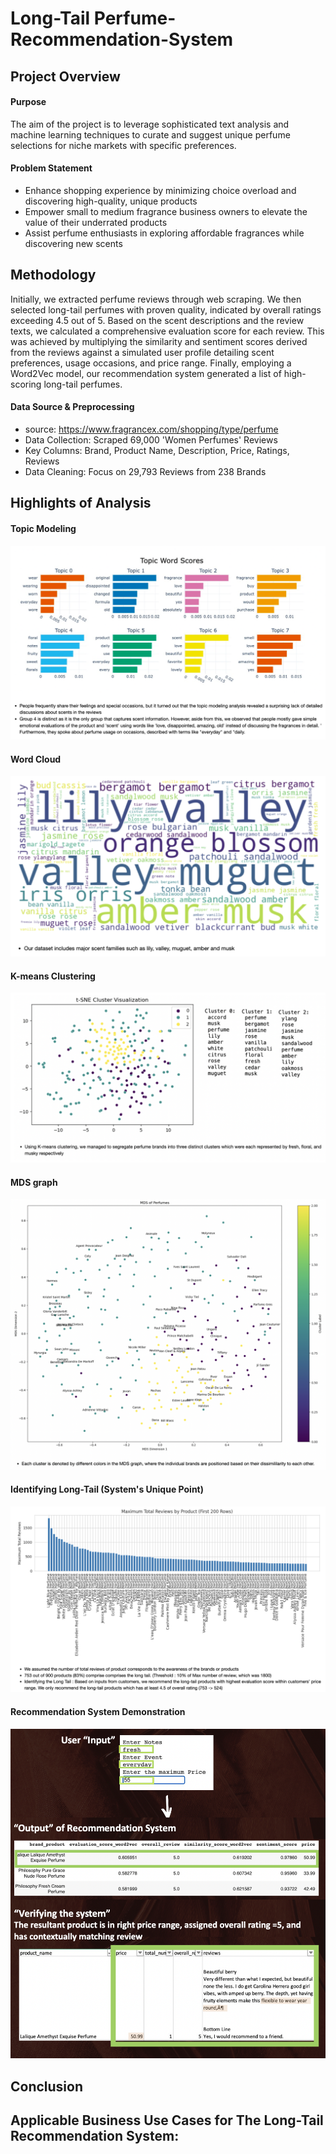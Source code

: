 # Long-Tail Perfume-Recommendation-System

## Project Overview

#### Purpose
The aim of the project is to leverage sophisticated text analysis and machine learning techniques to curate and suggest unique perfume selections for niche markets with specific preferences.

#### Problem Statement
- Enhance shopping experience by minimizing choice overload and discovering high-quality,
unique products
- Empower small to medium fragrance business owners to elevate the value of their underrated
products
- Assist perfume enthusiasts in exploring affordable fragrances while discovering new scents

## Methodology
Initially, we extracted perfume reviews through web scraping. We then selected long-tail perfumes with proven quality, indicated by overall ratings exceeding 4.5 out of 5. Based on the scent descriptions and the review texts, we calculated a comprehensive evaluation score for each review. This was achieved by multiplying the similarity and sentiment scores derived from the reviews against a simulated user profile detailing scent preferences, usage occasions, and price range. Finally, employing a Word2Vec model, our recommendation system generated a list of high-scoring long-tail perfumes.

#### Data Source & Preprocessing
- source: https://www.fragrancex.com/shopping/type/perfume
- Data Collection: Scraped 69,000 'Women Perfumes' Reviews
- Key Columns: Brand, Product Name, Description, Price, Ratings, Reviews
- Data Cleaning: Focus on 29,793 Reviews from 238 Brands

## Highlights of Analysis
#### Topic Modeling
![image](https://github.com/Hayoung-Zoe-Kim/Perfume-Recommendation-System/blob/main/Topic_Modeling.png)

#### Word Cloud
![image](https://github.com/Hayoung-Zoe-Kim/Perfume-Recommendation-System/blob/main/WordCloud.png)

#### K-means Clustering
![image](https://github.com/Hayoung-Zoe-Kim/Perfume-Recommendation-System/blob/main/K-means_Clustering.png)
#### MDS graph
![image](https://github.com/Hayoung-Zoe-Kim/Perfume-Recommendation-System/blob/main/MDS_graph.png)

#### Identifying Long-Tail (System's Unique Point)
![image](https://github.com/Hayoung-Zoe-Kim/Perfume-Recommendation-System/blob/main/LongTail_Graph.png)

#### Recommendation System Demonstration
![image](https://github.com/Hayoung-Zoe-Kim/Perfume-Recommendation-System/blob/main/System_Demonstration.png)

## Conclusion

## Applicable Business Use Cases for The Long-Tail Recommendation System:




